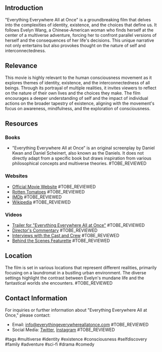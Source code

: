 ## Introduction
"Everything Everywhere All at Once" is a groundbreaking film that delves into the complexities of identity, existence, and the choices that define us. It follows Evelyn Wang, a Chinese-American woman who finds herself at the center of a multiverse adventure, forcing her to confront parallel versions of herself and the consequences of her life's decisions. This unique narrative not only entertains but also provokes thought on the nature of self and interconnectedness.

## Relevance
This movie is highly relevant to the human consciousness movement as it explores themes of identity, existence, and the interconnectedness of all beings. Through its portrayal of multiple realities, it invites viewers to reflect on the nature of their own lives and the choices they make. The film encourages a deeper understanding of self and the impact of individual actions on the broader tapestry of existence, aligning with the movement's focus on awareness, mindfulness, and the exploration of consciousness.

## Resources

### Books
- "Everything Everywhere All at Once" is an original screenplay by Daniel Kwan and Daniel Scheinert, also known as the Daniels. It does not directly adapt from a specific book but draws inspiration from various philosophical concepts and multiverse theories. #TOBE_REVIEWED

### Websites
- [Official Movie Website](https://www.everythingeverywhereallatonce.com) #TOBE_REVIEWED
- [Rotten Tomatoes](https://www.rottentomatoes.com/m/everything_everywhere_all_at_once) #TOBE_REVIEWED
- [IMDb](https://www.imdb.com/title/tt6710474/) #TOBE_REVIEWED
- [Wikipedia](https://en.wikipedia.org/wiki/Everything_Everywhere_All_at_Once) #TOBE_REVIEWED

### Videos
- [Trailer for "Everything Everywhere All at Once"](https://www.youtube.com/watch?v=your_trailer_link) #TOBE_REVIEWED
- [Director's Commentary](https://www.youtube.com/watch?v=your_commentary_link) #TOBE_REVIEWED
- [Interviews with the Cast and Crew](https://www.youtube.com/watch?v=your_interview_link) #TOBE_REVIEWED
- [Behind the Scenes Featurette](https://www.youtube.com/watch?v=your_behind_the_scenes_link) #TOBE_REVIEWED

## Location
The film is set in various locations that represent different realities, primarily focusing on a laundromat in a bustling urban environment. The diverse settings highlight the contrast between Evelyn's mundane life and the fantastical worlds she encounters. #TOBE_REVIEWED

## Contact Information
For inquiries or further information about "Everything Everywhere All at Once," please contact:
- Email: info@everythingeverywhereallatonce.com #TOBE_REVIEWED
- Social Media: [Twitter](https://twitter.com/your_twitter_link), [Instagram](https://instagram.com/your_instagram_link) #TOBE_REVIEWED

#tags 
#multiverse #identity #existence #consciousness #selfdiscovery #family #adventure #sci-fi #drama #comedy
